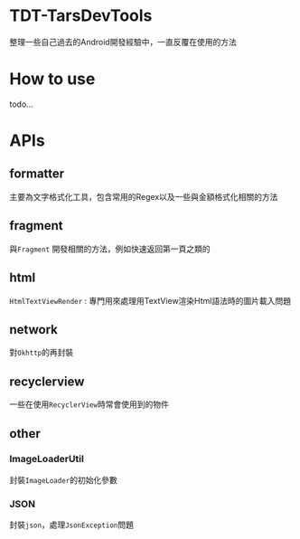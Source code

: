 TDT-TarsDevTools
===========

整理一些自己過去的Android開發經驗中，一直反覆在使用的方法

# How to use
todo...

# APIs

## formatter
主要為文字格式化工具，包含常用的Regex以及一些與金額格式化相關的方法

## fragment
與`Fragment`	開發相關的方法，例如快速返回第一頁之類的

## html
`HtmlTextViewRender` : 專門用來處理用TextView渲染Html語法時的圖片載入問題 

## network
對`Okhttp`的再封裝

## recyclerview
一些在使用`RecyclerView`時常會使用到的物件

## other
### ImageLoaderUtil
封裝`ImageLoader`的初始化參數
### JSON
封裝`json`，處理`JsonException`問題
